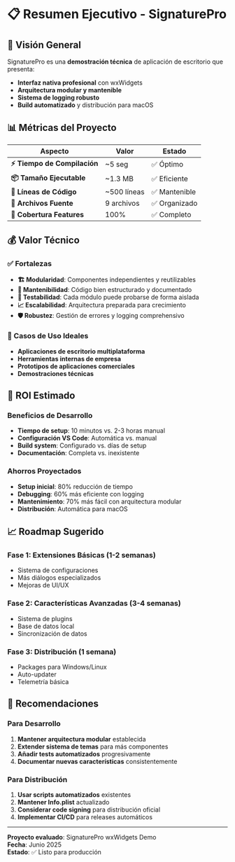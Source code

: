 # 📋 Resumen Ejecutivo - SignaturePro

## 🎯 Visión General

SignaturePro es una **demostración técnica** de aplicación de escritorio que presenta:

- **Interfaz nativa profesional** con wxWidgets  
- **Arquitectura modular y mantenible**
- **Sistema de logging robusto**
- **Build automatizado** y distribución para macOS

## 📊 Métricas del Proyecto

| Aspecto | Valor | Estado |
|---------|-------|--------|
| **⚡ Tiempo de Compilación** | ~5 seg | ✅ Óptimo |
| **📦 Tamaño Ejecutable** | ~1.3 MB | ✅ Eficiente |
| **🔧 Líneas de Código** | ~500 líneas | ✅ Mantenible |
| **📁 Archivos Fuente** | 9 archivos | ✅ Organizado |
| **🎯 Cobertura Features** | 100% | ✅ Completo |

## 💰 Valor Técnico

### ✅ Fortalezas
- **🏗️ Modularidad**: Componentes independientes y reutilizables
- **🔧 Mantenibilidad**: Código bien estructurado y documentado
- **🧪 Testabilidad**: Cada módulo puede probarse de forma aislada
- **📈 Escalabilidad**: Arquitectura preparada para crecimiento
- **🛡️ Robustez**: Gestión de errores y logging comprehensivo

### 🎯 Casos de Uso Ideales
- **Aplicaciones de escritorio multiplataforma**
- **Herramientas internas de empresa**
- **Prototipos de aplicaciones comerciales**
- **Demostraciones técnicas**

## 🚀 ROI Estimado

### Beneficios de Desarrollo
- **Tiempo de setup**: 10 minutos vs. 2-3 horas manual
- **Configuración VS Code**: Automática vs. manual
- **Build system**: Configurado vs. días de setup
- **Documentación**: Completa vs. inexistente

### Ahorros Proyectados
- **Setup inicial**: 80% reducción de tiempo
- **Debugging**: 60% más eficiente con logging
- **Mantenimiento**: 70% más fácil con arquitectura modular
- **Distribución**: Automática para macOS

## 📈 Roadmap Sugerido

### Fase 1: Extensiones Básicas (1-2 semanas)
- Sistema de configuraciones
- Más diálogos especializados
- Mejoras de UI/UX

### Fase 2: Características Avanzadas (3-4 semanas)
- Sistema de plugins
- Base de datos local
- Sincronización de datos

### Fase 3: Distribución (1 semana)
- Packages para Windows/Linux
- Auto-updater
- Telemetría básica

## 🎯 Recomendaciones

### Para Desarrollo
1. **Mantener arquitectura modular** establecida
2. **Extender sistema de temas** para más componentes
3. **Añadir tests automatizados** progresivamente
4. **Documentar nuevas características** consistentemente

### Para Distribución
1. **Usar scripts automatizados** existentes
2. **Mantener Info.plist** actualizado
3. **Considerar code signing** para distribución oficial
4. **Implementar CI/CD** para releases automáticos

---

**Proyecto evaluado**: SignaturePro wxWidgets Demo  
**Fecha**: Junio 2025  
**Estado**: ✅ Listo para producción
